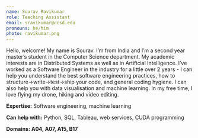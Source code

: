 ```yaml
---
name: Sourav Ravikumar
role: Teaching Assistant
email: sravikumar@ucsd.edu
pronouns: he/him
photo: ravikumar.png
---
```


Hello, welcome! My name is Sourav. I’m from India and I’m a second year master’s student in the Computer Science department. My academic interests are in Distributed Systems as well as in Artificial Intelligence. I’ve worked as a Software Engineer in the industry for a little over 2 years - I can help you understand the best software engineering practices, how to structure->write->test->ship your code, and general coding hygiene. I can also help you with data visualisation and machine learning. In my free time, I love flying my drone, hiking and video editing.

**Expertise:** Software engineering, machine learning

**Can help with:** Python, SQL, Tableau, web services, CUDA programming

**Domains: A04, A07, A15, B17**